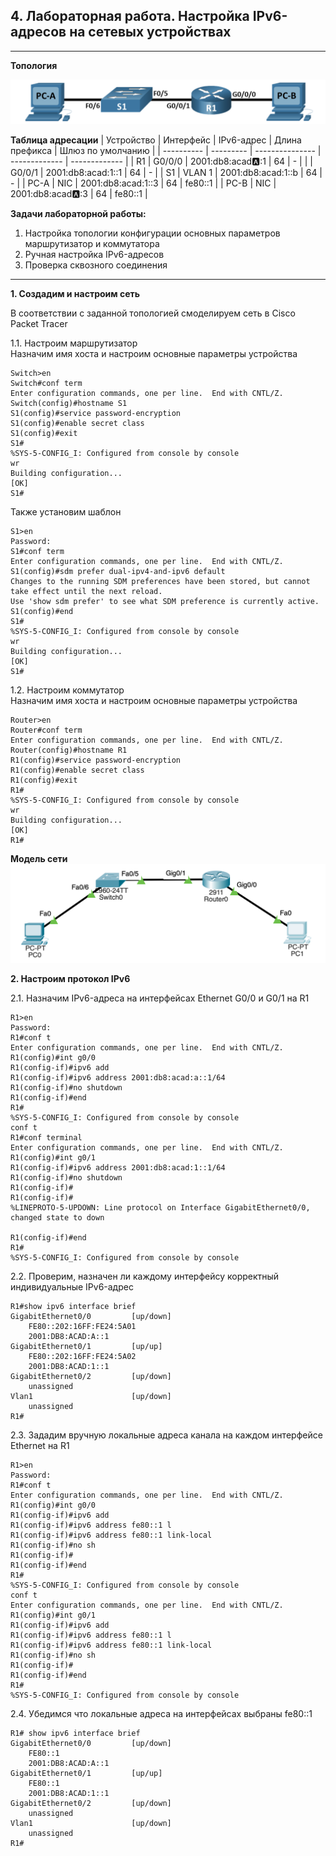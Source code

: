 ## 4. Лабораторная работа. Настройка IPv6-адресов на сетевых устройствах
____

**Топология**

![](Img-1.png)

**Таблица адресации**
| Устройство | Интерфейс | IPv6-адрес        | Длина префикса | Шлюз по умолчанию |
| ---------- | --------- | --------------- | ------------- | ------------- |
| R1         | G0/0/0    | 2001:db8:acad:a::1    | 64 | - |
|            | G0/0/1    | 2001:db8:acad:1::1    | 64 | - |
| S1         | VLAN 1    | 2001:db8:acad:1::b    | 64 | - |
| PC-A       | NIC       | 2001:db8:acad:1::3    | 64 | fe80::1 |
| PC-B       | NIC       | 2001:db8:acad:a::3    | 64 | fe80::1 |

**Задачи лабораторной работы:**
1. Настройка топологии конфигурации основных параметров маршрутизатор и коммутатора
2. Ручная настройка IPv6-адресов
3. Проверка сквозного соединения

___

**1. Создадим и настроим сеть**

В соответствии с заданной топологией смоделируем сеть в Cisco Packet Tracer

1.1. Настроим маршрутизатор\
Назначим имя хоста и настроим основные параметры устройства

```
Switch>en
Switch#conf term
Enter configuration commands, one per line.  End with CNTL/Z.
Switch(config)#hostname S1
S1(config)#service password-encryption
S1(config)#enable secret class
S1(config)#exit
S1#
%SYS-5-CONFIG_I: Configured from console by console
wr
Building configuration...
[OK]
S1#
```

Также установим шаблон
```
S1>en
Password: 
S1#conf term
Enter configuration commands, one per line.  End with CNTL/Z.
S1(config)#sdm prefer dual-ipv4-and-ipv6 default
Changes to the running SDM preferences have been stored, but cannot take effect until the next reload.
Use 'show sdm prefer' to see what SDM preference is currently active.
S1(config)#end
S1#
%SYS-5-CONFIG_I: Configured from console by console
wr
Building configuration...
[OK]
S1#
```

1.2. Настроим коммутатор\
Назначим имя хоста и настроим основные параметры устройства
```
Router>en
Router#conf term
Enter configuration commands, one per line.  End with CNTL/Z.
Router(config)#hostname R1
R1(config)#service password-encryption
R1(config)#enable secret class
R1(config)#exit
R1#
%SYS-5-CONFIG_I: Configured from console by console
wr
Building configuration...
[OK]
R1#
```
**Модель сети**
![](Img-2.png)

**2. Настроим протокол IPv6**

2.1. Назначим IPv6-адреса на интерфейсах Ethernet G0/0 и G0/1 на R1

```
R1>en
Password: 
R1#conf t
Enter configuration commands, one per line.  End with CNTL/Z.
R1(config)#int g0/0
R1(config-if)#ipv6 add
R1(config-if)#ipv6 address 2001:db8:acad:a::1/64
R1(config-if)#no shutdown 
R1(config-if)#end
R1#
%SYS-5-CONFIG_I: Configured from console by console
conf t
R1#conf terminal 
Enter configuration commands, one per line.  End with CNTL/Z.
R1(config)#int g0/1
R1(config-if)#ipv6 address 2001:db8:acad:1::1/64
R1(config-if)#no shutdown 
R1(config-if)#
R1(config-if)#
%LINEPROTO-5-UPDOWN: Line protocol on Interface GigabitEthernet0/0, changed state to down

R1(config-if)#end
R1#
%SYS-5-CONFIG_I: Configured from console by console
```
2.2. Проверим, назначен ли каждому интерфейсу корректный индивидуальные IPv6-адрес
```
R1#show ipv6 interface brief
GigabitEthernet0/0         [up/down]
    FE80::202:16FF:FE24:5A01
    2001:DB8:ACAD:A::1
GigabitEthernet0/1         [up/up]
    FE80::202:16FF:FE24:5A02
    2001:DB8:ACAD:1::1
GigabitEthernet0/2         [up/down]
    unassigned
Vlan1                      [up/down]
    unassigned
R1#
```
2.3. Зададим вручную локальные адреса канала на каждом интерфейсе Ethernet на R1
```
R1>en
Password: 
R1#conf t
Enter configuration commands, one per line.  End with CNTL/Z.	
R1(config)#int g0/0
R1(config-if)#ipv6 add
R1(config-if)#ipv6 address fe80::1 l
R1(config-if)#ipv6 address fe80::1 link-local 
R1(config-if)#no sh
R1(config-if)#
R1(config-if)#end
R1#
%SYS-5-CONFIG_I: Configured from console by console
conf t
Enter configuration commands, one per line.  End with CNTL/Z.
R1(config)#int g0/1
R1(config-if)#ipv6 add
R1(config-if)#ipv6 address fe80::1 l
R1(config-if)#ipv6 address fe80::1 link-local 
R1(config-if)#no sh
R1(config-if)#
R1(config-if)#end
R1#
%SYS-5-CONFIG_I: Configured from console by console
```
2.4. Убедимся что локальные адреса на интерфейсах выбраны fe80::1
```
R1# show ipv6 interface brief
GigabitEthernet0/0         [up/down]
    FE80::1
    2001:DB8:ACAD:A::1
GigabitEthernet0/1         [up/up]
    FE80::1
    2001:DB8:ACAD:1::1
GigabitEthernet0/2         [up/down]
    unassigned
Vlan1                      [up/down]
    unassigned
R1#
```

